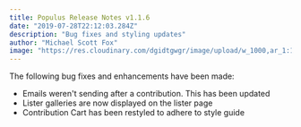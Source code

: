 ```yaml
---
title: Populus Release Notes v1.1.6
date: "2019-07-28T22:12:03.284Z"
description: "Bug fixes and styling updates"
author: "Michael Scott Fox"
image: "https://res.cloudinary.com/dgidtgwgr/image/upload/w_1000,ar_1:1,c_fill,g_auto,e_art:hokusai/v1543801947/populus_opengraph_agtlbr.png"
---
```


The following bug fixes and enhancements have been made:
- Emails weren't sending after a contribution. This has been updated
- Lister galleries are now displayed on the lister page
- Contribution Cart has been restyled to adhere to style guide